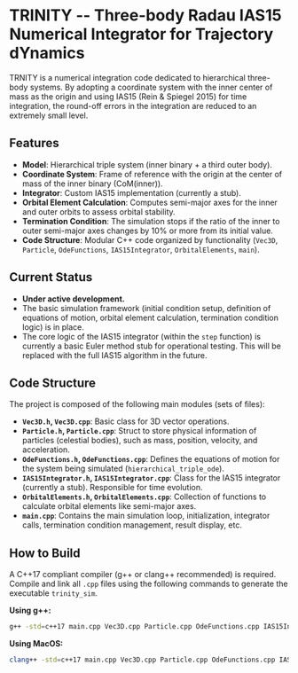 # TRINITY -- Three-body Radau IAS15 Numerical Integrator for Trajectory dYnamics

TRNITY is a numerical integration code dedicated to hierarchical three-body systems.
By adopting a coordinate system with the inner center of mass as the origin and using IAS15 (Rein & Spiegel 2015) for time integration, the round-off errors in the integration are reduced to an extremely small level.

## Features

* **Model**: Hierarchical triple system (inner binary + a third outer body).
* **Coordinate System**: Frame of reference with the origin at the center of mass of the inner binary (CoM(inner)).
* **Integrator**: Custom IAS15 implementation (currently a stub).
* **Orbital Element Calculation**: Computes semi-major axes for the inner and outer orbits to assess orbital stability.
* **Termination Condition**: The simulation stops if the ratio of the inner to outer semi-major axes changes by 10% or more from its initial value.
* **Code Structure**: Modular C++ code organized by functionality (`Vec3D`, `Particle`, `OdeFunctions`, `IAS15Integrator`, `OrbitalElements`, `main`).

## Current Status

* **Under active development.**
* The basic simulation framework (initial condition setup, definition of equations of motion, orbital element calculation, termination condition logic) is in place.
* The core logic of the IAS15 integrator (within the `step` function) is currently a basic Euler method stub for operational testing. This will be replaced with the full IAS15 algorithm in the future.

## Code Structure

The project is composed of the following main modules (sets of files):

* **`Vec3D.h`, `Vec3D.cpp`**: Basic class for 3D vector operations.
* **`Particle.h`, `Particle.cpp`**: Struct to store physical information of particles (celestial bodies), such as mass, position, velocity, and acceleration.
* **`OdeFunctions.h`, `OdeFunctions.cpp`**: Defines the equations of motion for the system being simulated (`hierarchical_triple_ode`).
* **`IAS15Integrator.h`, `IAS15Integrator.cpp`**: Class for the IAS15 integrator (currently a stub). Responsible for time evolution.
* **`OrbitalElements.h`, `OrbitalElements.cpp`**: Collection of functions to calculate orbital elements like semi-major axes.
* **`main.cpp`**: Contains the main simulation loop, initialization, integrator calls, termination condition management, result display, etc.

## How to Build

A C++17 compliant compiler (g++ or clang++ recommended) is required.
Compile and link all `.cpp` files using the following commands to generate the executable `trinity_sim`.

**Using g++:**
```bash
g++ -std=c++17 main.cpp Vec3D.cpp Particle.cpp OdeFunctions.cpp IAS15Integrator.cpp OrbitalElements.cpp -o trinity_sim
```

**Using MacOS:**
```bash
clang++ -std=c++17 main.cpp Vec3D.cpp Particle.cpp OdeFunctions.cpp IAS15Integrator.cpp OrbitalElements.cpp -o trinity_sim
```
